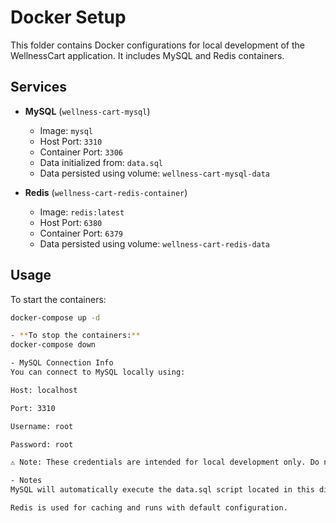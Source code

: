 # Docker Setup

This folder contains Docker configurations for local development of the WellnessCart application. It includes MySQL and Redis containers.

## Services

- **MySQL** (`wellness-cart-mysql`)
  - Image: `mysql`
  - Host Port: `3310`
  - Container Port: `3306`
  - Data initialized from: `data.sql`
  - Data persisted using volume: `wellness-cart-mysql-data`

- **Redis** (`wellness-cart-redis-container`)
  - Image: `redis:latest`
  - Host Port: `6380`
  - Container Port: `6379`
  - Data persisted using volume: `wellness-cart-redis-data`

## Usage

To start the containers:

```bash
docker-compose up -d

- **To stop the containers:**
docker-compose down

- MySQL Connection Info
You can connect to MySQL locally using:

Host: localhost

Port: 3310

Username: root

Password: root

⚠️ Note: These credentials are intended for local development only. Do not use them in production environments.

- Notes
MySQL will automatically execute the data.sql script located in this directory on the first run.

Redis is used for caching and runs with default configuration.

